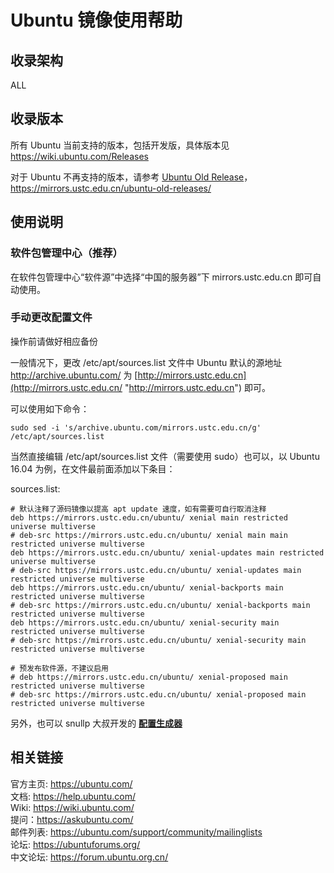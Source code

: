 ---
---

# Ubuntu 镜像使用帮助

## 收录架构

ALL

## 收录版本

所有 Ubuntu 当前支持的版本，包括开发版，具体版本见 <https://wiki.ubuntu.com/Releases>

对于 Ubuntu 不再支持的版本，请参考 [Ubuntu Old Release](ubuntu-old-release "mirrors:help:ubuntu-old-release")，<https://mirrors.ustc.edu.cn/ubuntu-old-releases/>

## 使用说明

### 软件包管理中心（推荐）

在软件包管理中心“软件源”中选择“中国的服务器”下 mirrors.ustc.edu.cn 即可自动使用。

### 手动更改配置文件

操作前请做好相应备份

一般情况下，更改 /etc/apt/sources.list 文件中 Ubuntu 默认的源地址 <http://archive.ubuntu.com/> 为 [http://mirrors.ustc.edu.cn](http://mirrors.ustc.edu.cn/ "http://mirrors.ustc.edu.cn") 即可。

可以使用如下命令：

    sudo sed -i 's/archive.ubuntu.com/mirrors.ustc.edu.cn/g' /etc/apt/sources.list

当然直接编辑 /etc/apt/sources.list 文件（需要使用 sudo）也可以，以 Ubuntu 16.04 为例，在文件最前面添加以下条目：

sources.list:

    # 默认注释了源码镜像以提高 apt update 速度，如有需要可自行取消注释
    deb https://mirrors.ustc.edu.cn/ubuntu/ xenial main restricted universe multiverse
    # deb-src https://mirrors.ustc.edu.cn/ubuntu/ xenial main main restricted universe multiverse
    deb https://mirrors.ustc.edu.cn/ubuntu/ xenial-updates main restricted universe multiverse
    # deb-src https://mirrors.ustc.edu.cn/ubuntu/ xenial-updates main restricted universe multiverse
    deb https://mirrors.ustc.edu.cn/ubuntu/ xenial-backports main restricted universe multiverse
    # deb-src https://mirrors.ustc.edu.cn/ubuntu/ xenial-backports main restricted universe multiverse
    deb https://mirrors.ustc.edu.cn/ubuntu/ xenial-security main restricted universe multiverse
    # deb-src https://mirrors.ustc.edu.cn/ubuntu/ xenial-security main restricted universe multiverse
     
    # 预发布软件源，不建议启用
    # deb https://mirrors.ustc.edu.cn/ubuntu/ xenial-proposed main restricted universe multiverse
    # deb-src https://mirrors.ustc.edu.cn/ubuntu/ xenial-proposed main restricted universe multiverse

另外，也可以 snullp 大叔开发的 **[配置生成器](https://mirrors.ustc.edu.cn/repogen/ "https://mirrors.ustc.edu.cn/repogen/")**

## 相关链接

官方主页: <https://ubuntu.com/>  
文档: <https://help.ubuntu.com/>  
Wiki: <https://wiki.ubuntu.com/>  
提问：<https://askubuntu.com/>  
邮件列表: <https://ubuntu.com/support/community/mailinglists>  
论坛: <https://ubuntuforums.org/>  
中文论坛: <https://forum.ubuntu.org.cn/>
